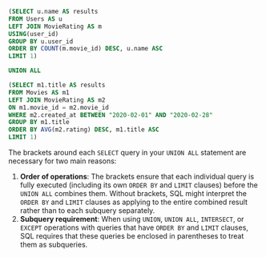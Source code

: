 ```SQL
(SELECT u.name AS results
FROM Users AS u
LEFT JOIN MovieRating AS m
USING(user_id)
GROUP BY u.user_id
ORDER BY COUNT(m.movie_id) DESC, u.name ASC
LIMIT 1)

UNION ALL

(SELECT m1.title AS results
FROM Movies AS m1
LEFT JOIN MovieRating AS m2
ON m1.movie_id = m2.movie_id
WHERE m2.created_at BETWEEN "2020-02-01" AND "2020-02-28"
GROUP BY m1.title
ORDER BY AVG(m2.rating) DESC, m1.title ASC
LIMIT 1)
```

The brackets around each `SELECT` query in your `UNION ALL` statement are necessary for two main reasons:

1. **Order of operations**: The brackets ensure that each individual query is fully executed (including its own `ORDER BY` and `LIMIT` clauses) before the `UNION ALL` combines them. Without brackets, SQL might interpret the `ORDER BY` and `LIMIT` clauses as applying to the entire combined result rather than to each subquery separately.
2. **Subquery requirement**: When using `UNION`, `UNION ALL`, `INTERSECT`, or `EXCEPT` operations with queries that have `ORDER BY` and `LIMIT` clauses, SQL requires that these queries be enclosed in parentheses to treat them as subqueries.